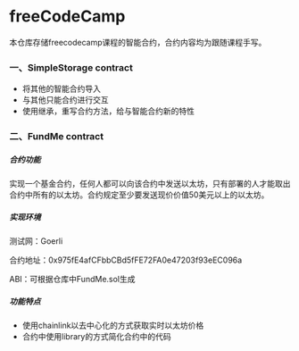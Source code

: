 # freeCodeCamp

本仓库存储freecodecamp课程的智能合约，合约内容均为跟随课程手写。

### 一、SimpleStorage contract

- 将其他的智能合约导入
- 与其他只能合约进行交互
- 使用继承，重写合约方法，给与智能合约新的特性

### 二、FundMe contract

##### 合约功能

实现一个基金合约，任何人都可以向该合约中发送以太坊，只有部署的人才能取出合约中所有的以太坊。合约规定至少要发送现价价值50美元以上的以太坊。

##### 实现环境

测试网：Goerli

合约地址：0x975fE4afCFbbCBd5fFE72FA0e47203f93eEC096a

ABI：可根据仓库中FundMe.sol生成

##### 功能特点

- 使用chainlink以去中心化的方式获取实时以太坊价格
- 合约中使用library的方式简化合约中的代码
